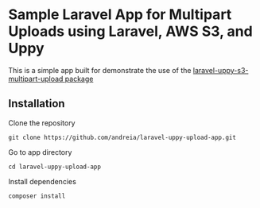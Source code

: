 # Sample Laravel App for Multipart Uploads using Laravel, AWS S3, and Uppy

This is a simple app built for demonstrate the use of the [laravel-uppy-s3-multipart-upload package](https://github.com/TappNetwork/laravel-uppy-s3-multipart-upload)

## Installation

Clone the repository
```
git clone https://github.com/andreia/laravel-uppy-upload-app.git
```

Go to app directory
```
cd laravel-uppy-upload-app
```

Install dependencies
```
composer install
```
